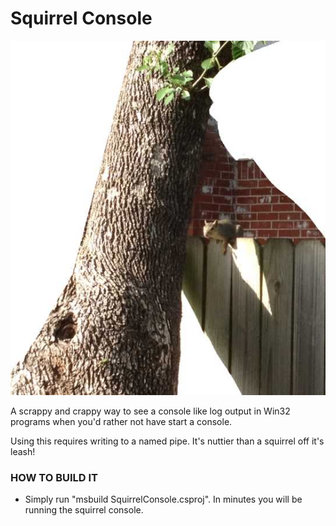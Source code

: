 Squirrel Console
================

![Alt text](/bg.jpg?raw=true "I am always watching you.")

A scrappy and crappy way to see a console like log output in Win32 programs
when you'd rather not have start a console.

Using this requires writing to a named pipe. It's nuttier than a squirrel off
it's leash!

### HOW TO BUILD IT ###

* Simply run "msbuild SquirrelConsole.csproj". In minutes you will be running
  the squirrel console.
